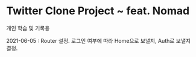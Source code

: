# Twitter Clone Project ~ feat. Nomad

개인 학습 및 기록용

2021-06-05 : Router 설정. 로그인 여부에 따라 Home으로 보낼지, Auth로 보낼지 결정.
